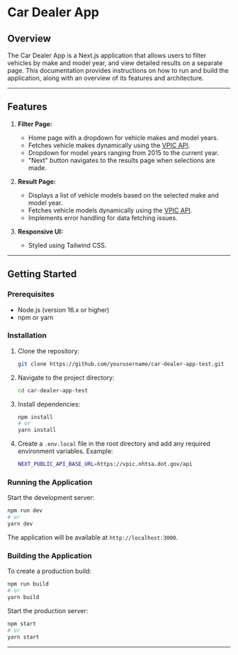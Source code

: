 # Car Dealer App

## Overview

The Car Dealer App is a Next.js application that allows users to filter vehicles by make and model year, and view detailed results on a separate page. This documentation provides instructions on how to run and build the application, along with an overview of its features and architecture.

---

## Features

1. **Filter Page:**

   - Home page with a dropdown for vehicle makes and model years.
   - Fetches vehicle makes dynamically using the [VPIC API](https://vpic.nhtsa.dot.gov/api/vehicles/GetMakesForVehicleType/car?format=json).
   - Dropdown for model years ranging from 2015 to the current year.
   - "Next" button navigates to the results page when selections are made.

2. **Result Page:**

   - Displays a list of vehicle models based on the selected make and model year.
   - Fetches vehicle models dynamically using the [VPIC API](https://vpic.nhtsa.dot.gov/api/vehicles/GetModelsForMakeIdYear/makeId/{makeId}/modelyear/{year}?format=json).
   - Implements error handling for data fetching issues.

3. **Responsive UI:**
   - Styled using Tailwind CSS.

---

## Getting Started

### Prerequisites

- Node.js (version 16.x or higher)
- npm or yarn

### Installation

1. Clone the repository:

   ```bash
   git clone https://github.com/yourusername/car-dealer-app-test.git
   ```

2. Navigate to the project directory:

   ```bash
   cd car-dealer-app-test
   ```

3. Install dependencies:

   ```bash
   npm install
   # or
   yarn install
   ```

4. Create a `.env.local` file in the root directory and add any required environment variables. Example:
   ```bash
   NEXT_PUBLIC_API_BASE_URL=https://vpic.nhtsa.dot.gov/api
   ```

### Running the Application

Start the development server:

```bash
npm run dev
# or
yarn dev
```

The application will be available at `http://localhost:3000`.

### Building the Application

To create a production build:

```bash
npm run build
# or
yarn build
```

Start the production server:

```bash
npm start
# or
yarn start
```

---

